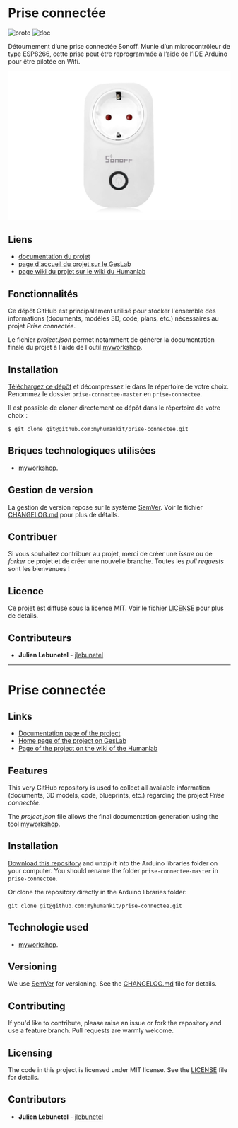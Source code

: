 # Prise connectée
![proto](https://img.shields.io/badge/proto-en%20cours-orange.svg "proto")
![doc](https://img.shields.io/badge/doc-en%20cours-orange.svg "doc")

Détournement d’une prise connectée Sonoff. Munie d’un microcontrôleur de type ESP8266, cette prise peut être reprogrammée à l’aide de l’IDE Arduino pour être pilotée en Wifi.

![featured_image](images/prise-connectee.jpg)

## Liens
 * [documentation du projet](https://docs.humanlab.me/myhumankit/prise-connectee)
 * [page d'accueil du projet sur le GesLab](https://rennes.humanlab.me/projet/prise-connectee/)
 * [page wiki du projet sur le wiki du Humanlab](http://wikilab.myhumankit.org/index.php?title=Projets:Prise_connectee)


## Fonctionnalités
Ce dépôt GitHub est principalement utilisé pour stocker l'ensemble des informations (documents, modèles 3D, code, plans, etc.) nécessaires au projet _Prise connectée_.

Le fichier _project.json_ permet notamment de générer la documentation finale du projet à l'aide de l'outil [myworkshop](https://github.com/myhumankit/myworkshop).

## Installation
[Téléchargez ce dépôt](https://github.com/myhumankit/prise-connectee/archive/master.zip) et décompressez le dans le répertoire de votre choix. Renommez le dossier `prise-connectee-master` en `prise-connectee`.

Il est possible de cloner directement ce dépôt dans le répertoire de votre choix :

```
$ git clone git@github.com:myhumankit/prise-connectee.git
```

## Briques technologiques utilisées
 * [myworkshop](https://github.com/myhumankit/myworkshop).

## Gestion de version
La gestion de version repose sur le système [SemVer](http://semver.org/). Voir le fichier [CHANGELOG.md](CHANGELOG.md) pour plus de détails.

## Contribuer
Si vous souhaitez contribuer au projet, merci de créer une _issue_ ou de _forker_ ce projet et de créer une nouvelle branche. Toutes les _pull requests_ sont les bienvenues !

## Licence
Ce projet est diffusé sous la licence MIT. Voir le fichier [LICENSE](LICENSE) pour plus de details.

## Contributeurs
 * **Julien Lebunetel** - [jlebunetel](https://github.com/jlebunetel)

---

# Prise connectée

## Links
 * [Documentation page of the project](https://docs.humanlab.me/myhumankit/prise-connectee)
 * [Home page of the project on GesLab](https://rennes.humanlab.me/projet/prise-connectee/)
 * [Page of the project on the wiki of the Humanlab](http://wikilab.myhumankit.org/index.php?title=Projets:Prise_connectee)


## Features
This very GitHub repository is used to collect all available information (documents, 3D models, code, blueprints, etc.) regarding the project _Prise connectée_.

The _project.json_ file allows the final documentation generation using the tool [myworkshop](https://github.com/myhumankit/myworkshop).

## Installation
[Download this repository](https://github.com/myhumankit/prise-connectee/archive/master.zip) and unzip it into the Arduino libraries folder on your computer. You should rename the folder `prise-connectee-master` in `prise-connectee`.

Or clone the repository directly in the Arduino libraries folder:

```
git clone git@github.com:myhumankit/prise-connectee.git
```

## Technologie used
 * [myworkshop](https://github.com/myhumankit/myworkshop).

## Versioning
We use [SemVer](http://semver.org/) for versioning. See the [CHANGELOG.md](CHANGELOG.md) file for details.

## Contributing
If you'd like to contribute, please raise an issue or fork the repository and use a feature branch. Pull requests are warmly welcome.

## Licensing
The code in this project is licensed under MIT license. See the [LICENSE](LICENSE) file for details.

## Contributors
 * **Julien Lebunetel** - [jlebunetel](https://github.com/jlebunetel)
